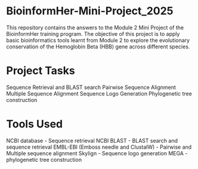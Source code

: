 # BioinformHer-Mini-Project_2025
This repository contains the answers to the Module 2 Mini Project of the BioinformHer training program.
The objective of this project is to apply basic bioinformatics tools learnt from Module 2 to explore the evolutionary conservation of the Hemoglobin Beta (HBB) gene across different species.
# Project Tasks
Sequence Retrieval and BLAST search
Pairwise Sequence Alignment
Multiple Sequence Alignment
Sequence Logo Generation
Phylogenetic tree construction
# Tools Used
NCBI database - Sequence retrieval 
NCBI BLAST - BLAST search and sequence retrieval
EMBL-EBI (Emboss needle and ClustalW) - Pairwise and Multiple sequence alignment
Skylign - Sequence logo generation
MEGA - phylogenetic tree construction
